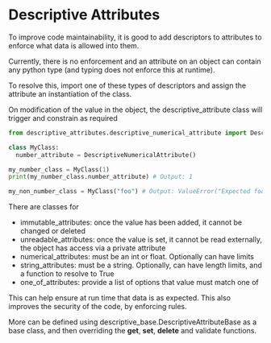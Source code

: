 # Descriptive Attributes

To improve code maintainability, it is good to add descriptors to attributes to enforce what data is allowed into them.

Currently, there is no enforcement and an attribute on an object can contain any python type (and typing does not enforce this at runtime).

To resolve this, import one of these types of descriptors and assign the attribute an instantiation of the class.

On modification of the value in the object, the descriptive_attribute class will trigger and constrain as required

```python
from descriptive_attributes.descriptive_numerical_attribute import DescriptiveNumericalAttribute

class MyClass:
  number_attribute = DescriptiveNumericalAttribute()

my_number_class = MyClass(1)
print(my_number_class.number_attribute) # Output: 1

my_non_number_class = MyClass("foo") # Output: ValueError("Expected foo to be an int or float")
```
There are classes for

* immutable_attributes: once the value has been added, it cannot be changed or deleted
* unreadable_attributes: once the value is set, it cannot be read externally, the object has access via a private attribute
* numerical_attributes: must be an int or float. Optionally can have limits
* string_attributes: must be a string. Optionally, can have length limits, and a function to resolve to True
* one_of_attributes: provide a list of options that value must match one of

This can help ensure at run time that data is as expected. This also improves the security of the code, by enforcing rules.

More can be defined using descriptive_base.DescriptiveAttributeBase as a base class, and then overriding the __get__, __set__, __delete__ and validate functions.